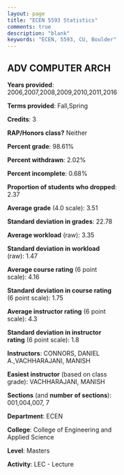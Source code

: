 ```yaml
---
layout: page
title: "ECEN 5593 Statistics"
comments: true
description: "blank"
keywords: "ECEN, 5593, CU, Boulder"
--- 
```

<head>
<script src="https://ajax.googleapis.com/ajax/libs/jquery/2.1.3/jquery.min.js"></script>
<script src="https://dl.dropboxusercontent.com/s/pc42nxpaw1ea4o9/highcharts.js?dl=0"></script>
<!-- <script src="../assets/js/highcharts.js"></script> -->
<style type="text/css">@font-face {
	font-family: "Bebas Neue";
	src: url(https://www.filehosting.org/file/details/544349/BebasNeue%20Regular.otf) format("opentype");
	}
	h1.Bebas { 
		font-family: "Bebas Neue", Verdana, Tahoma;
	}
</style>
</head>
<body>
	<div id="container" style="float: right; width: 45%; height: 88%; margin-left: 2.5%; margin-right: 2.5%;"></div>
	<script language="JavaScript">
		$(document).ready(function() {
		var chart = {type: 'column'};
		var title = {text: 'Grade Distribution'};
		var xAxis = {categories: ['A','B','C','D','F'],crosshair: true};
		var yAxis = {min: 0,title: {text: 'Percentage'}};
		var tooltip = {headerFormat: '<center><b><span style="font-size:20px">{point.key}</span></b></center>',
		               pointFormat: '<td style="padding:0"><b>{point.y:.1f}%</b></td>',
		               footerFormat: '</table>',shared: true,useHTML: true};
		var plotOptions = {column: {pointPadding: 0.0,borderWidth: 0}};  
		var credits = {enabled: false};var series= [{name: 'Percent',data: [63.8,31.9,3.07,0.61,0.61,]}];
		var json = {};
		json.chart = chart;
		json.title = title;
		json.tooltip = tooltip;
		json.xAxis = xAxis;
		json.yAxis = yAxis;  
		json.series = series;
		json.plotOptions = plotOptions;  
		json.credits = credits;
		$('#container').highcharts(json);
	});
	</script>
</body>
			   
## ADV COMPUTER ARCH

**Years provided**: 2006,2007,2008,2009,2010,2011,2016

**Terms provided**: Fall,Spring

**Credits**: 3

**RAP/Honors class?** Neither

**Percent grade**: 98.61%

**Percent withdrawn**: 2.02%

**Percent incomplete**: 0.68%

**Proportion of students who dropped**: 2.37

**Average grade** (4.0 scale): 3.51

**Standard deviation in grades**: 22.78

**Average workload** (raw): 3.35

**Standard deviation in workload** (raw): 1.47

**Average course rating** (6 point scale): 4.16

**Standard deviation in course rating** (6 point scale): 1.75

**Average instructor rating** (6 point scale): 4.3

**Standard deviation in instructor rating** (6 point scale): 1.8

**Instructors**: CONNORS, DANIEL A.,VACHHARAJANI, MANISH

**Easiest instructor** (based on class grade): VACHHARAJANI, MANISH

**Sections** (and **number of sections**): 001,004,007, 7

**Department**: ECEN

**College**: College of Engineering and Applied Science

**Level**: Masters

**Activity**: LEC - Lecture